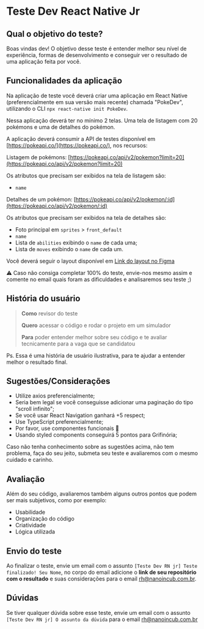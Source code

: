 
# Teste Dev React Native Jr

## Qual o objetivo do teste?
Boas vindas dev! O objetivo desse teste é entender melhor seu nível de experiência, formas de desenvolvimento e conseguir ver o resultado de uma aplicação feita por você.

## Funcionalidades da aplicação

Na aplicação de teste você deverá criar uma aplicação em React Native (preferencialmente em sua versão mais recente) chamada "PokeDev", utilizando o CLI `npx react-native init PokeDev`.

Nessa aplicação deverá ter no mínimo 2 telas. Uma tela de listagem com 20 pokémons e uma de detalhes do pokémon.

A aplicação deverá consumir a API de testes disponível em [https://pokeapi.co/](https://pokeapi.co/), nos recursos:

Listagem de pokémons: [https://pokeapi.co/api/v2/pokemon?limit=20](https://pokeapi.co/api/v2/pokemon?limit=20)

Os atributos que precisam ser exibidos na tela de listagem são:

-  `name`

Detalhes de um pokémon: [https://pokeapi.co/api/v2/pokemon/:id](https://pokeapi.co/api/v2/pokemon/:id)

Os atributos que precisam ser exibidos na tela de detalhes são:

- Foto principal em `sprites` > `front_default`
- `name`
- Lista de `abilities` exibindo o `name` de cada uma;
- Lista de `moves` exibindo o `name` de cada um.

Você deverá seguir o layout disponível em [Link do layout no Figma](https://www.figma.com/file/5bHoJ31nTjIMGAXuzairGn/PokeDev-Teste-Dev-RN-jr?node-id=462%3A1241)

⚠️  Caso não consiga completar 100% do teste, envie-nos mesmo assim e comente no email quais foram as dificuldades e analisaremos seu teste ;)

## História do usuário

> **Como** revisor do teste 
> 
> **Quero** acessar o código e rodar o projeto em um
> simulador 
> 
> **Para** poder entender melhor sobre seu código e te avaliar
> tecnicamente para a vaga que se candidatou

Ps. Essa é uma história de usuário ilustrativa, para te ajudar a entender melhor o resultado final.


## Sugestões/Considerações

- Utilize axios preferencialmente;
- Seria bem legal se você conseguisse adicionar uma paginação do tipo "scroll infinito";
- Se você usar React Navigation ganhará +5 respect;
- Use TypeScript preferencialmente;
- Por favor, use componentes funcionais 🙏
- Usando styled components conseguirá 5 pontos para Grifinória;

Caso não tenha conhecimento sobre as sugestões acima, não tem problema, faça do seu jeito, submeta seu teste e avaliaremos com o mesmo cuidado e carinho.

## Avaliação

Além do seu código, avaliaremos também alguns outros pontos que podem ser mais subjetivos, como por exemplo:

- Usabilidade
- Organização do código
- Criatividade
- Lógica utilizada

## Envio do teste

Ao finalizar o teste, envie um email com o assunto `[Teste Dev RN jr] Teste finalizado! Seu Nome`, no corpo do email adicione o **link de seu repositório com o resultado** e suas considerações para o email rh@nanoincub.com.br.

## Dúvidas

Se tiver qualquer dúvida sobre esse teste, envie um email com o assunto `[Teste Dev RN jr] O assunto da dúvida` para o email rh@nanoincub.com.br
